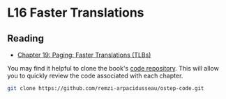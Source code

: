 # L16 Faster Translations

## Reading

- [Chapter 19: Paging: Faster Translations (TLBs)](https://pages.cs.wisc.edu/~remzi/OSTEP/vm-tlbs.pdf)

You may find it helpful to clone the book's [code repository](https://github.com/remzi-arpacidusseau/ostep-code). This will allow you to quickly review the code associated with each chapter.
```bash
git clone https://github.com/remzi-arpacidusseau/ostep-code.git
```
